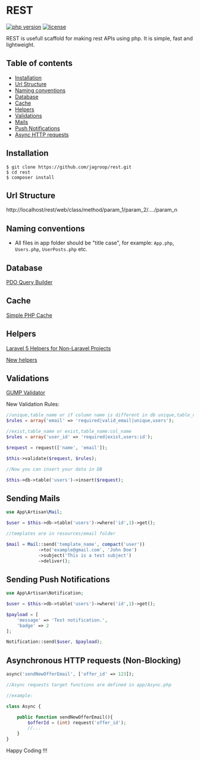 REST 
========
[![php version](https://img.shields.io/badge/php-%3E%3D5.3-blue.svg)]()
[![license](https://img.shields.io/github/license/mashape/apistatus.svg)]()

REST is usefull scaffold for making rest APIs using php. It is simple, fast and lightweight.

Table of contents
-----------------
* [Installation](#installation)
* [Url Structure](#url-structure)
* [Naming conventions](#naming-conventions)
* [Database](#database)
* [Cache](#cache)
* [Helpers](#helpers)
* [Validations](#validations)
* [Mails](#sending-mails)
* [Push Notifications](#sending-push-notifications)
* [Async HTTP requests](#asynchronous-http-requests)

Installation
------------

```shell
$ git clone https://github.com/jagroop/rest.git
$ cd rest
$ composer install
```

Url Structure
-------------

http://localhost/rest/web/class/method/param_1/param_2/..../param_n

Naming conventions
------------------
* All files in app folder should be "title case", for example: ```App.php```, ```Users.php```, ```UserPosts.php``` etc.

Database
--------

[PDO Query Builder](https://github.com/izniburak/PDOx/blob/master/DOCS.md)

Cache
-----

[Simple PHP Cache](https://github.com/cosenary/Simple-PHP-Cache)

Helpers
---------------

[Laravel 5 Helpers for Non-Laravel Projects](https://github.com/rappasoft/laravel-helpers)

[New helpers](https://github.com/jagroop/rest/blob/master/HELPERS.md)

Validations
-----------

[GUMP Validator](https://github.com/Wixel/GUMP)

New Validation Rules:

```php
//unique,table_name or if column name is different in db unique,table_name:col_name
$rules = array('email' => 'required|valid_email|unique,users');

//exist,table_name or exist,table_name:col_name
$rules = array('user_id' => 'required|exist,users:id');

$request = request(['name', 'email']);

$this->validate($request, $rules);

//Now you can insert your data in DB

$this->db->table('users')->insert($request);
```
 
Sending Mails
-------------

```php
use App\Artisan\Mail;

$user = $this->db->table('users')->where('id',1)->get();

//templates are in resources/email folder

$mail = Mail::send('template_name', compact('user'))
			->to('example@gmail.com', 'John Doe')
			->subject('This is a test subject')
			->deliver();
```

Sending Push Notifications
--------------------------

```php
use App\Artisan\Notification;

$user = $this->db->table('users')->where('id',1)->get();

$payload = [
	'message' => 'Test notification.',
	'badge' => 2
];

Notification::send($user, $payload);
```

Asynchronous HTTP requests (Non-Blocking)
-----------------------------------------

```php
async('sendNewOfferEmail', ['offer_id' => 123]);

//Async requests target functions are defined in app/Async.php

//example:

class Async {

	public function sendNewOfferEmail(){
		$offerId = (int) request('offer_id');
		//...
	}
}
```
Happy Coding !!!
